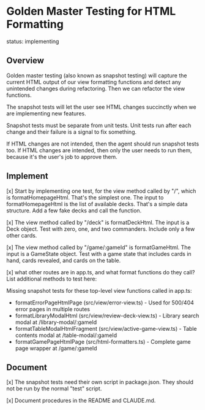 # Golden Master Testing for HTML Formatting

status: implementing

## Overview

Golden master testing (also known as snapshot testing) will capture the current HTML output of our view formatting functions and detect any unintended changes during refactoring. Then we can refactor the view functions.

The snapshot tests will let the user see HTML changes succinctly when we are implementing new features.

Snapshot tests must be separate from unit tests. Unit tests run after each change and their failure is a signal to fix something.

If HTML changes are not intended, then the agent should run snapshot tests too. If HTML changes are intended, then only the user needs to run them, because it's the user's job to approve them.

## Implement

[x] Start by implementing one test, for the view method called by "/", which is formatHomepageHtml. That's the simplest one.
The input to formatHomepageHtml is the list of available decks. That's a simple data structure. Add a few fake decks and call the function.

[x] The view method called by "/deck" is formatDeckHtml. The input is a Deck object. Test with zero, one, and two commanders. Include only a few other cards.

[x] The view method called by "/game/:gameId" is formatGameHtml. The input is a GameState object. Test with a game state that includes cards in hand, cards revealed, and cards on the table.

[x] what other routes are in app.ts, and what format functions do they call? List additional methods to test here:

Missing snapshot tests for these top-level view functions called in app.ts:
- formatErrorPageHtmlPage (src/view/error-view.ts) - Used for 500/404 error pages in multiple routes
- formatLibraryModalHtml (src/view/review-deck-view.ts) - Library search modal at /library-modal/:gameId
- formatTableModalHtmlFragment (src/view/active-game-view.ts) - Table contents modal at /table-modal/:gameId
- formatGamePageHtmlPage (src/html-formatters.ts) - Complete game page wrapper at /game/:gameId

## Document

[x] The snapshot tests need their own script in package.json. They should not be run by the normal "test" script.

[x] Document procedures in the README and CLAUDE.md.
